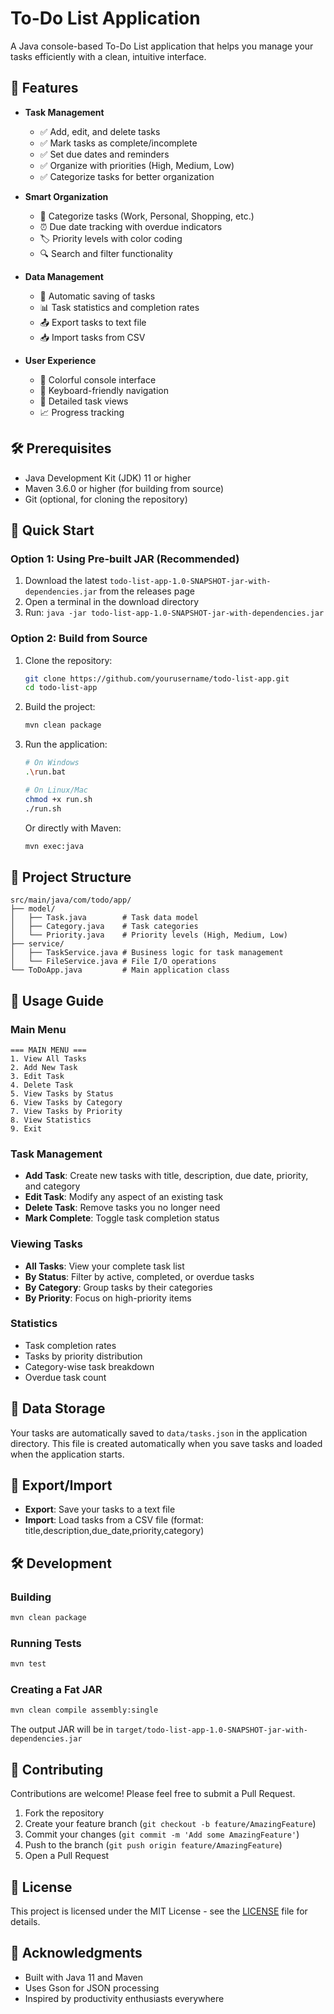 # To-Do List Application

A Java console-based To-Do List application that helps you manage your tasks efficiently with a clean, intuitive interface.

## 🚀 Features

- **Task Management**
  - ✅ Add, edit, and delete tasks
  - ✅ Mark tasks as complete/incomplete
  - ✅ Set due dates and reminders
  - ✅ Organize with priorities (High, Medium, Low)
  - ✅ Categorize tasks for better organization

- **Smart Organization**
  - 📂 Categorize tasks (Work, Personal, Shopping, etc.)
  - ⏰ Due date tracking with overdue indicators
  - 🏷️ Priority levels with color coding
  - 🔍 Search and filter functionality

- **Data Management**
  - 💾 Automatic saving of tasks
  - 📊 Task statistics and completion rates
  - 📤 Export tasks to text file
  - 📥 Import tasks from CSV

- **User Experience**
  - 🎨 Colorful console interface
  - 📱 Keyboard-friendly navigation
  - 📝 Detailed task views
  - 📈 Progress tracking

## 🛠️ Prerequisites

- Java Development Kit (JDK) 11 or higher
- Maven 3.6.0 or higher (for building from source)
- Git (optional, for cloning the repository)

## 🚀 Quick Start

### Option 1: Using Pre-built JAR (Recommended)

1. Download the latest `todo-list-app-1.0-SNAPSHOT-jar-with-dependencies.jar` from the releases page
2. Open a terminal in the download directory
3. Run: `java -jar todo-list-app-1.0-SNAPSHOT-jar-with-dependencies.jar`

### Option 2: Build from Source

1. Clone the repository:
   ```bash
   git clone https://github.com/yourusername/todo-list-app.git
   cd todo-list-app
   ```

2. Build the project:
   ```bash
   mvn clean package
   ```

3. Run the application:
   ```bash
   # On Windows
   .\run.bat
   
   # On Linux/Mac
   chmod +x run.sh
   ./run.sh
   ```
   
   Or directly with Maven:
   ```bash
   mvn exec:java
   ```

## 📂 Project Structure

```
src/main/java/com/todo/app/
├── model/
│   ├── Task.java        # Task data model
│   ├── Category.java    # Task categories
│   └── Priority.java    # Priority levels (High, Medium, Low)
├── service/
│   ├── TaskService.java # Business logic for task management
│   └── FileService.java # File I/O operations
└── ToDoApp.java         # Main application class
```

## 🎯 Usage Guide

### Main Menu
```
=== MAIN MENU ===
1. View All Tasks
2. Add New Task
3. Edit Task
4. Delete Task
5. View Tasks by Status
6. View Tasks by Category
7. View Tasks by Priority
8. View Statistics
9. Exit
```

### Task Management
- **Add Task**: Create new tasks with title, description, due date, priority, and category
- **Edit Task**: Modify any aspect of an existing task
- **Delete Task**: Remove tasks you no longer need
- **Mark Complete**: Toggle task completion status

### Viewing Tasks
- **All Tasks**: View your complete task list
- **By Status**: Filter by active, completed, or overdue tasks
- **By Category**: Group tasks by their categories
- **By Priority**: Focus on high-priority items

### Statistics
- Task completion rates
- Tasks by priority distribution
- Category-wise task breakdown
- Overdue task count

## 💾 Data Storage

Your tasks are automatically saved to `data/tasks.json` in the application directory. 
This file is created automatically when you save tasks and loaded when the application starts.

## 📝 Export/Import

- **Export**: Save your tasks to a text file
- **Import**: Load tasks from a CSV file (format: title,description,due_date,priority,category)

## 🛠️ Development

### Building
```bash
mvn clean package
```

### Running Tests
```bash
mvn test
```

### Creating a Fat JAR
```bash
mvn clean compile assembly:single
```

The output JAR will be in `target/todo-list-app-1.0-SNAPSHOT-jar-with-dependencies.jar`

## 🤝 Contributing

Contributions are welcome! Please feel free to submit a Pull Request.

1. Fork the repository
2. Create your feature branch (`git checkout -b feature/AmazingFeature`)
3. Commit your changes (`git commit -m 'Add some AmazingFeature'`)
4. Push to the branch (`git push origin feature/AmazingFeature`)
5. Open a Pull Request

## 📜 License

This project is licensed under the MIT License - see the [LICENSE](LICENSE) file for details.

## 🙏 Acknowledgments

- Built with Java 11 and Maven
- Uses Gson for JSON processing
- Inspired by productivity enthusiasts everywhere
